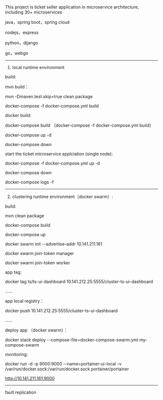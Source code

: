 

This project is ticket seller application in microservice architecture, including 30+ microservices

java，spring boot，spring cloud

nodejs，express

python，dijango

go，webgo



------------------------------------------------------------------

1. local runtime environment

build:

mvn build：

mvn -Dmaven.test.skip=true clean package

docker-compose -f docker-compose.yml build


docker build:

docker-compose build
（docker-compose -f docker-compose.yml build）

docker-compose up -d

docker-compose down



start the ticket microservice applciation (single node):

docker-compose -f docker-compose.yml up -d

docker-compose down

docker-compose logs -f




------------------------------------------------------------------

2. clustering runtime environment（docker swarm）:

build:

mvn clean package

docker-compose build

docker-compose up

docker swarm init --advertise-addr 10.141.211.161

docker swarm join-token manager

docker swarm join-token worker



app tag:

docker tag ts/ts-ui-dashboard 10.141.212.25:5555/cluster-ts-ui-dashboard

......


app local registry：

docker push 10.141.212.25:5555/cluster-ts-ui-dashboard

......



deploy app （docker swarm）：

docker stack deploy --compose-file=docker-compose-swarm.yml my-compose-swarm



monitoring:

docker run -d -p 9000:9000 --name=portainer-ui-local -v /var/run/docker.sock:/var/run/docker.sock portainer/portainer

http://10.141.211.161:9000




----------------------------------------------------------------

fault replication




